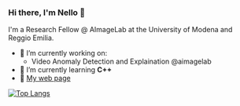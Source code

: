 ### Hi there, I'm Nello 👋

I'm a Research Fellow @ AImageLab at the University of Modena and Reggio Emilia.

- 🔭 I’m currently working on:
  - Video Anomaly Detection and Explaination @aimagelab
- 🌱 I’m currently learning **C++**
- 📃 [My web page](https://apanariello4.github.io/)



[![Top Langs](https://github-readme-stats.vercel.app/api/top-langs/?username=apanariello4&layout=compact)](https://github.com/anuraghazra/github-readme-stats)





<!--
[![Visits Badge](https://badges.pufler.dev/visits/apanariello4/apanariello4)](https://github.com/apanariello4/)

**apanariello4/apanariello4** is a ✨ _special_ ✨ repository because its `README.md` (this file) appears on your GitHub profile.

Here are some ideas to get you started:

- 🔭 I’m currently working on ...
- 🌱 I’m currently learning ...
- 👯 I’m looking to collaborate on ...
- 🤔 I’m looking for help with ...
- 💬 Ask me about ...
- 📫 How to reach me: ...
- 😄 Pronouns: ...
- ⚡ Fun fact: ...
-->

